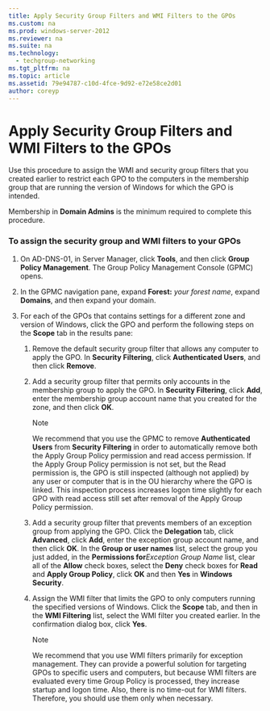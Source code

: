 ```yaml
---
title: Apply Security Group Filters and WMI Filters to the GPOs
ms.custom: na
ms.prod: windows-server-2012
ms.reviewer: na
ms.suite: na
ms.technology: 
  - techgroup-networking
ms.tgt_pltfrm: na
ms.topic: article
ms.assetid: 79e94787-c10d-4fce-9d92-e72e58ce2d01
author: coreyp
---
```

# Apply Security Group Filters and WMI Filters to the GPOs
Use this procedure to assign the WMI and security group filters that you created earlier to restrict each GPO to the computers in the membership group that are running the version of Windows for which the GPO is intended.  
  
Membership in **Domain Admins** is the minimum required to complete this procedure.  
  
### To assign the security group and WMI filters to your GPOs  
  
1.  On AD\-DNS\-01, in Server Manager, click **Tools**, and then click **Group Policy Management**. The Group Policy Management Console \(GPMC\) opens.  
  
2.  In the GPMC navigation pane, expand **Forest:** *your forest name*, expand **Domains**, and then expand your domain.  
  
3.  For each of the GPOs that contains settings for a different zone and version of Windows, click the GPO and perform the following steps on the **Scope** tab in the results pane:  
  
    1.  Remove the default security group filter that allows any computer to apply the GPO. In **Security Filtering**, click **Authenticated Users**, and then click **Remove**.  
  
    2.  Add a security group filter that permits only accounts in the membership group to apply the GPO. In **Security Filtering**, click **Add**, enter the membership group account name that you created for the zone, and then click **OK**.  
  
        > [!NOTE]  
        > We recommend that you use the GPMC to remove **Authenticated Users** from **Security Filtering** in order to automatically remove both the Apply Group Policy permission and read access permission. If the Apply Group Policy permission is not set, but the Read permission is, the GPO is still inspected \(although not applied\) by any user or computer that is in the OU hierarchy where the GPO is linked. This inspection process increases logon time slightly for each GPO with read access still set after removal of the Apply Group Policy permission.  
  
    3.  Add a security group filter that prevents members of an exception group from applying the GPO. Click the **Delegation** tab, click **Advanced**, click **Add**, enter the exception group account name, and then click **OK**. In the **Group or user names** list, select the group you just added, in the **Permissions for***Exception Group Name* list, clear all of the **Allow** check boxes, select the **Deny** check boxes for **Read** and **Apply Group Policy**, click **OK** and then **Yes** in **Windows Security**.  
  
    4.  Assign the WMI filter that limits the GPO to only computers running the specified versions of Windows. Click the **Scope** tab, and then in the **WMI Filtering** list, select the WMI filter you created earlier. In the confirmation dialog box, click **Yes**.  
  
        > [!NOTE]  
        > We recommend that you use WMI filters primarily for exception management. They can provide a powerful solution for targeting GPOs to specific users and computers, but because WMI filters are evaluated every time Group Policy is processed, they increase startup and logon time. Also, there is no time\-out for WMI filters. Therefore, you should use them only when necessary.  
  
